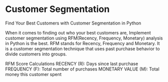 # Customer Segmentation

Find Your Best Customers with Customer Segmentation in Python

When it comes to finding out who your best customers are, Implement customer segmentation using RFM(Recency, Frequency, Monetary) analysis in Python is the best.  RFM stands for Recency, Frequency and Monetary. It is a customer segmentation technique that uses past purchase behavior to divide customers into groups.

RFM Score Calculations
RECENCY (R): Days since last purchase 
FREQUENCY (F): Total number of purchases 
MONETARY VALUE (M): Total money this customer spent

 
